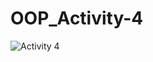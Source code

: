 # OOP_Activity-4
 
![Activity 4](https://user-images.githubusercontent.com/101295973/158085041-e361f135-88dd-47da-8778-3a20d889c528.png)
